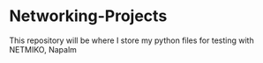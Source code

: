 # Networking-Projects
This repository will be where I store my python files for testing with NETMIKO, Napalm
